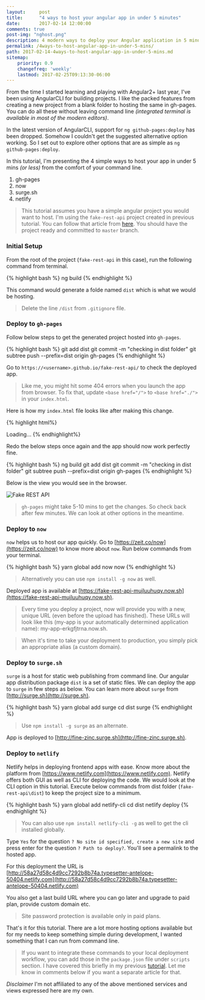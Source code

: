 ```yaml
---
layout:     post
title:      "4 ways to host your angular app in under 5 minutes"
date:       2017-02-14 12:00:00
comments: true
post-img: "nghost.png"
description: 4 modern ways to deploy your Angular application in 5 minutes or less
permalink: /4ways-to-host-angular-app-in-under-5-mins/
path: 2017-02-14-4ways-to-host-angular-app-in-under-5-mins.md
sitemap:
    priority: 0.9
    changefreq: 'weekly'
    lastmod: 2017-02-25T09:13:30-06:00
---
```

From the time I started learning and playing with Angular2+ last year, I've been using AngularCLI for building projects. I like the packed features from creating a new project from a blank folder to hosting the same in gh-pages. You can do all these without leaving command line *(integrated terminal is available in most of the modern editors)*.

In the latest version of AngularCLI, support for `ng github-pages:deploy` has been dropped. Somehow I couldn't get the suggested alternative option working. So I set out to explore other options that are as simple as `ng github-pages:deploy`.

In this tutorial, I'm presenting the 4 simple ways to host your app in under 5 mins *(or less)* from the comfort of your command line.

1. gh-pages
2. now
3. surge.sh
4. netlify

> This tutorial assumes you have a simple angular project you would want to host. I'm using the `fake-rest-api` project created in previous tutorial. You can follow that article from [here](/fake-api-for-angular-2+-during-development-using-angularcli). 
> You should have the project ready and committed to `master` branch. 

### Initial Setup

From the root of the project (`fake-rest-api` in this case), run the following command from terminal.

{% highlight bash %}
  ng build 
{% endhighlight %}

This command would generate a folde named `dist` which is what we would be hosting.

> Delete the line `/dist` from `.gitignore` file.

### Deploy to `gh-pages`
Follow below steps to get the generated project hosted into `gh-pages`.

{% highlight bash %}
  git add dist
  git commit -m "checking in dist folder"
  git subtree push --prefix=dist origin gh-pages 
{% endhighlight %}

Go to `https://<username>.github.io/fake-rest-api/` to check the deployed app.

> Like me, you might hit some 404 errors when you launch the app from browser. To fix that, update `<base href="/">` to `<base href="./">` in your `index.html`.

Here is how my `index.html` file looks like after making this change.

{% highlight html%}
  <!doctype html>
  <html>
  <head>
    <meta charset="utf-8">
    <title>FakeRestApi</title>
    <base href="./">
    <meta name="viewport" content="width=device-width, initial-scale=1">
    <link rel="icon" type="image/x-icon" href="favicon.ico">
  </head>
  <body>
    <app-root>Loading...</app-root>
  </body>
  </html>
{% endhighlight%}

Redo the below steps once again and the app should now work perfectly fine.

{% highlight bash %}
  ng build
  git add dist
  git commit -m "checking in dist folder"
  git subtree push --prefix=dist origin gh-pages 
{% endhighlight %}

Below is the view you would see in the browser.

<img src="{{ site.baseurl }}/img/posts/fake-rest-api.png" alt="Fake REST API" class="img-responsive">

> `gh-pages` might take 5-10 mins to get the changes. So check back after few minutes. We can look at other options in the meantime.

### Deploy to `now`

`now` helps us to host our app quickly. Go to [https://zeit.co/now](https://zeit.co/now) to know more about `now`. Run below commands from your terminal.

{% highlight bash %}
  yarn global add now
  now
{% endhighlight %}

> Alternatively you can use `npm install -g now` as well.

Deployed app is available at [https://fake-rest-api-mujluuhuqy.now.sh](https://fake-rest-api-mujluuhuqy.now.sh).

> Every time you deploy a project, now will provide you with a new, unique URL (even before the upload has finished). These URLs will look like this (my-app is your automatically determined application name): my-app-erkgfjtrna.now.sh.

> When it's time to take your deployment to production, you simply pick an appropriate alias (a custom domain).

### Deploy to `surge.sh`

`surge` is a host for static web publishing from command line. Our angular app distribution package `dist` is a set of static files. We can deploy the app to `surge` in few steps as below. You can learn more about `surge` from [http://surge.sh](http://surge.sh).

{% highlight bash %}
  yarn global add surge
  cd dist
  surge
{% endhighlight %}

> Use `npm install -g surge` as an alternate.

App is deployed to [http://fine-zinc.surge.sh](http://fine-zinc.surge.sh).

### Deploy to `netlify`

Netlify helps in deploying frontend apps with ease. Know more about the platform from [https://www.netlify.com](https://www.netlify.com). Netlify offers both GUI as well as CLI for deploying the code. We would look at the CLI option in this tutorial. Execute below commands from dist folder (`fake-rest-api\dist`) to keep the project size to a minimum.

{% highlight bash %}
  yarn global add netlify-cli
  cd dist
  netlify deploy
{% endhighlight %}

> You can also use `npm install netlify-cli -g` as well to get the cli installed globally.

Type `Yes` for the question `? No site id specified, create a new site` and press enter for the question `? Path to deploy?`. You'll see a permalink to the hosted app.

For this deployment the URL is [http://58a27d58c4d9cc7292b8b74a.typesetter-antelope-50404.netlify.com](http://58a27d58c4d9cc7292b8b74a.typesetter-antelope-50404.netlify.com)

You also get a last build URL where you can go later and upgrade to paid plan, provide custom domain etc.

> Site password protection is available only in paid plans.

That's it for this tutorial. There are a lot more hosting options available but for my needs to keep something simple during development, I wanted something that I can run from command line.

> If you want to integrate these commands to your local deployment workflow, you can add those in the `package.json` file under `scripts` section. I have covered this briefly in my previous [tutorial](/fake-api-for-angular-2+-during-development-using-angularcli). Let me know in comments below if you want a separate article for that.

*Disclaimer* I'm not affiliated to any of the above mentioned services and views expressed here are my own.